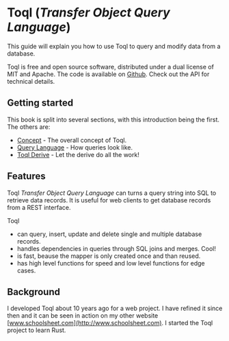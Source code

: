 # Toql (_Transfer Object Query Language_)

This guide will explain you how to use Toql to query and modify data from a database.

Toql is free and open source software, distributed under a dual license of MIT and Apache. The code is available on [Github](www.github.com/roy-ganz/toql). Check out the API for technical details.

## Getting started

This book is split into several sections, with this introduction being the first. The others are:

* [Concept](concept.md) - The overall concept of Toql.
* [Query Language](query-language/introduction.md) - How queries look like.
* [Toql Derive](derive/introduction.md) - Let the derive do all the work!

## Features

Toql _Transfer Object Query Language_ can turns a query string into SQL to retrieve data records. 
It is useful for web clients to get database records from a REST interface. 

Toql
 - can query, insert, update and delete single and multiple database records.
 - handles dependencies in queries through SQL joins and merges. Cool!
 - is fast, beause the mapper is only created once and than reused.
 - has high level functions for speed and low level functions for edge cases.
 
 ## Background
 I developed Toql about 10 years ago for a web project. I have refined it since then and it can be seen in action
 on my other website [www.schoolsheet.com](http://www.schoolsheet.com). I started the Toql project to learn Rust.






